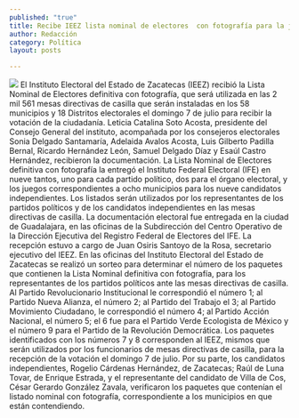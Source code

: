 ```yaml
---
published: "true"
title: Recibe IEEZ lista nominal de electores  con fotografía para la jornada del 7 de julio
author: Redacción
category: Política
layout: posts

---
```


![](http://i.imgur.com/Ix1Uv9Rm.jpg)
El Instituto Electoral del Estado de Zacatecas (IEEZ) recibió la Lista Nominal de Electores definitiva con fotografía, que será utilizada en las 2 mil 561 mesas directivas de casilla que serán instaladas en los 58 municipios y 18 Distritos electorales el domingo 7 de julio para recibir la votación de la ciudadanía.
Leticia Catalina Soto Acosta, presidente del Consejo General del instituto, acompañada por los consejeros electorales Sonia Delgado Santamaría, Adelaida Avalos Acosta, Luis Gilberto Padilla Bernal, Ricardo Hernández León, Samuel Delgado Díaz y Esaúl Castro Hernández, recibieron la documentación.
La Lista Nominal de Electores definitiva con fotografía la entregó el Instituto Federal Electoral (IFE) en nueve tantos, uno para cada partido político, dos para el órgano electoral, y los juegos correspondientes a ocho municipios para los nueve candidatos independientes. Los listados serán utilizados por los representantes de los partidos políticos y de los candidatos independientes en las mesas directivas de casilla.
La documentación electoral fue entregada en la ciudad de Guadalajara, en las oficinas de la Subdirección del Centro Operativo de la Dirección Ejecutiva del Registro Federal de Electores del IFE. La recepción estuvo a cargo de Juan Osiris Santoyo de la Rosa, secretario ejecutivo del IEEZ. 
En las oficinas del Instituto Electoral del Estado de Zacatecas se realizó un sorteo para determinar el número de los paquetes que contienen la Lista Nominal definitiva con fotografía, para los representantes de los partidos políticos ante las mesas directivas de casilla.
Al Partido Revolucionario Institucional le correspondió el número 1; al Partido Nueva Alianza, el número 2; al Partido del Trabajo el 3; al Partido Movimiento Ciudadano, le correspondió el número 4; al Partido Acción Nacional, el número 5; el 6 fue para el Partido Verde Ecologista de México y el número 9 para el Partido de la Revolución Democrática.
Los paquetes identificados con los números 7 y 8 corresponden al IEEZ, mismos que serán utilizados por los funcionarios de mesas directivas de casilla, para la recepción de la votación el domingo 7 de julio.
Por su parte, los candidatos independientes, Rogelio Cárdenas Hernández, de Zacatecas; Raúl de Luna Tovar, de Enrique Estrada, y el representante del candidato de Villa de Cos, César Gerardo González Zavala, verificaron los paquetes que contenían el listado nominal con fotografía, correspondiente a los municipios en que están contendiendo.
